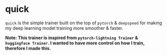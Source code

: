 # quick

`quick` is the simple trainer built on the top of `pytorch` & `deepspeed` for making my deep learning model training more smoother & faster.

**Note: This trainer is inspired from `pytorch-lightning Trainer` & `huggingface Trainer`. I wanted to have more control on how I train, therefore I made this.**
